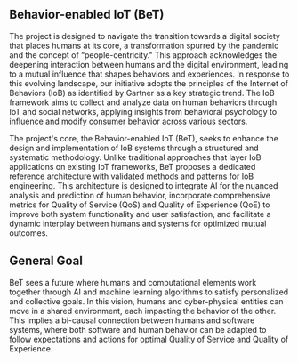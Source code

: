 ## Behavior-enabled IoT (BeT)
The project is designed to navigate the transition towards a digital society that places humans at its core, a transformation spurred by the pandemic and the concept of “people-centricity." This approach acknowledges the deepening interaction between humans and the digital environment, leading to a mutual influence that shapes behaviors and experiences. In response to this evolving landscape, our initiative adopts the principles of the Internet of Behaviors (IoB) as identified by Gartner as a key strategic trend. The IoB framework aims to collect and analyze data on human behaviors through IoT and social networks, applying insights from behavioral psychology to influence and modify consumer behavior across various sectors.

The project's core, the Behavior-enabled IoT (BeT), seeks to enhance the design and implementation of IoB systems through a structured and systematic methodology. Unlike traditional approaches that layer IoB applications on existing IoT frameworks, BeT proposes a dedicated reference architecture with validated methods and patterns for IoB engineering. This architecture is designed to integrate AI for the nuanced analysis and prediction of human behavior, incorporate comprehensive metrics for Quality of Service (QoS) and Quality of Experience (QoE) to improve both system functionality and user satisfaction, and facilitate a dynamic interplay between humans and systems for optimized mutual outcomes.

## General Goal

BeT sees a future where humans and computational elements work together through AI and machine learning algorithms to satisfy personalized and collective goals. In this vision, humans and cyber-physical entities can move in a shared environment, each impacting the behavior of the other. This implies a bi-causal connection between humans and software systems, where both software and human behavior can be adapted to follow expectations and actions for optimal Quality of Service and Quality of Experience.
